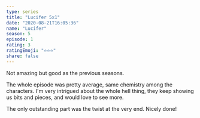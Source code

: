 ```yaml
---
type: series
title: "Lucifer 5x1"
date: "2020-08-21T16:05:36"
name: "Lucifer"
season: 5
episode: 1
rating: 3
ratingEmoji: "⭐️⭐️⭐️"
share: false
---
```


Not amazing but good as the previous seasons.

The whole episode was pretty average, same chemistry among the characters. I'm very intrigued about the whole hell thing, they keep showing us bits and pieces, and would love to see more.

The only outstanding part was the twist at the very end. Nicely done!
